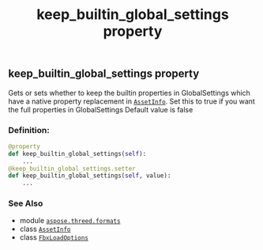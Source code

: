﻿---
title: keep_builtin_global_settings property
second_title: Aspose.3D for Python via .NET API References
description: 
type: docs
weight: 70
url: /python-net/aspose.threed.formats/fbxloadoptions/keep_builtin_global_settings/
is_root: false
---

## keep_builtin_global_settings property


Gets or sets whether to keep the builtin properties in GlobalSettings which have a native property replacement in [`AssetInfo`](/3d/python-net/aspose.threed/assetinfo).
Set this to true if you want the full properties in GlobalSettings
Default value is false
### Definition:
```python
@property
def keep_builtin_global_settings(self):
    ...
@keep_builtin_global_settings.setter
def keep_builtin_global_settings(self, value):
    ...
```

### See Also
* module [`aspose.threed.formats`](../../)
* class [`AssetInfo`](/3d/python-net/aspose.threed/assetinfo)
* class [`FbxLoadOptions`](/3d/python-net/aspose.threed.formats/fbxloadoptions)

